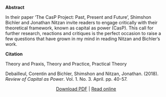 <b>Abstract</b>

In their paper ‘The CasP Project: Past, Present and Future’, Shimshon Bichler and Jonathan Nitzan invite readers to engage critically with their theoretical framework, known as capital as power (CasP). This call for further research, reactions and critiques is the perfect occasion to raise a few questions that have grown in my mind in reading Nitzan and Bichler’s work.

<b>Citation</b>

Theory and Praxis, Theory and Practice, Practical Theory

Debailleul, Corentin and Bichler, Shimshon and Nitzan, Jonathan. (2018). <i>Review of Capital as Power</i>. Vol. 1. No. 3. April. pp. 40-57.

<div style="text-align:center">
<a href="https://capitalaspower.com/wp-content/uploads/2019/10/Theory-and-Praxis-Theory-and-Practice-Practical-Theory.pdf">Download PDF</a> | <a href="https://capitalaspower.com/2018/10/theory-and-praxis-theory-and-practice-practical-theory/">Read online</a>
</div>


